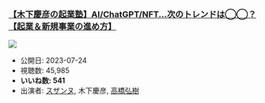 ### [【木下慶彦の起業塾】AI/ChatGPT/NFT...次のトレンドは◯◯？【起業＆新規事業の進め方】](https://www.youtube.com/watch?v=tEZla-w45Ic)
[![](https://img.youtube.com/vi/tEZla-w45Ic/sddefault.jpg)](https://www.youtube.com/watch?v=tEZla-w45Ic)
-   公開日: 2023-07-24
-   視聴数: 45,985
-   **いいね数: 541**
-   出演者: [スザンヌ](/rehacq_fan/people/スザンヌ "wikilink"), 木下慶彦, [高橋弘樹](/rehacq_fan/people/高橋弘樹 "wikilink")
